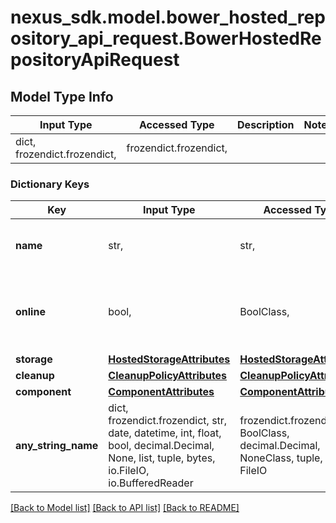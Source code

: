 # nexus_sdk.model.bower_hosted_repository_api_request.BowerHostedRepositoryApiRequest

## Model Type Info

| Input Type                   | Accessed Type          | Description | Notes |
| ---------------------------- | ---------------------- | ----------- | ----- |
| dict, frozendict.frozendict, | frozendict.frozendict, |             |

### Dictionary Keys

| Key                 | Input Type                                                                                                                                  | Accessed Type                                                                           | Description                                                        | Notes      |
| ------------------- | ------------------------------------------------------------------------------------------------------------------------------------------- | --------------------------------------------------------------------------------------- | ------------------------------------------------------------------ | ---------- |
| **name**            | str,                                                                                                                                        | str,                                                                                    | A unique identifier for this repository                            |
| **online**          | bool,                                                                                                                                       | BoolClass,                                                                              | Whether this repository accepts incoming requests                  |
| **storage**         | [**HostedStorageAttributes**](HostedStorageAttributes.md)                                                                                   | [**HostedStorageAttributes**](HostedStorageAttributes.md)                               |                                                                    |
| **cleanup**         | [**CleanupPolicyAttributes**](CleanupPolicyAttributes.md)                                                                                   | [**CleanupPolicyAttributes**](CleanupPolicyAttributes.md)                               |                                                                    | [optional] |
| **component**       | [**ComponentAttributes**](ComponentAttributes.md)                                                                                           | [**ComponentAttributes**](ComponentAttributes.md)                                       |                                                                    | [optional] |
| **any_string_name** | dict, frozendict.frozendict, str, date, datetime, int, float, bool, decimal.Decimal, None, list, tuple, bytes, io.FileIO, io.BufferedReader | frozendict.frozendict, str, BoolClass, decimal.Decimal, NoneClass, tuple, bytes, FileIO | any string name can be used but the value must be the correct type | [optional] |

[[Back to Model list]](../../README.md#documentation-for-models) [[Back to API list]](../../README.md#documentation-for-api-endpoints) [[Back to README]](../../README.md)
